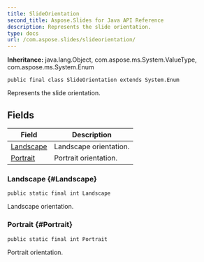 ```yaml
---
title: SlideOrientation
second_title: Aspose.Slides for Java API Reference
description: Represents the slide orientation.
type: docs
url: /com.aspose.slides/slideorientation/
---
```

**Inheritance:**
java.lang.Object, com.aspose.ms.System.ValueType, com.aspose.ms.System.Enum
```
public final class SlideOrientation extends System.Enum
```

Represents the slide orientation.
## Fields

| Field | Description |
| --- | --- |
| [Landscape](#Landscape) | Landscape orientation. |
| [Portrait](#Portrait) | Portrait orientation. |
### Landscape {#Landscape}
```
public static final int Landscape
```


Landscape orientation.

### Portrait {#Portrait}
```
public static final int Portrait
```


Portrait orientation.

